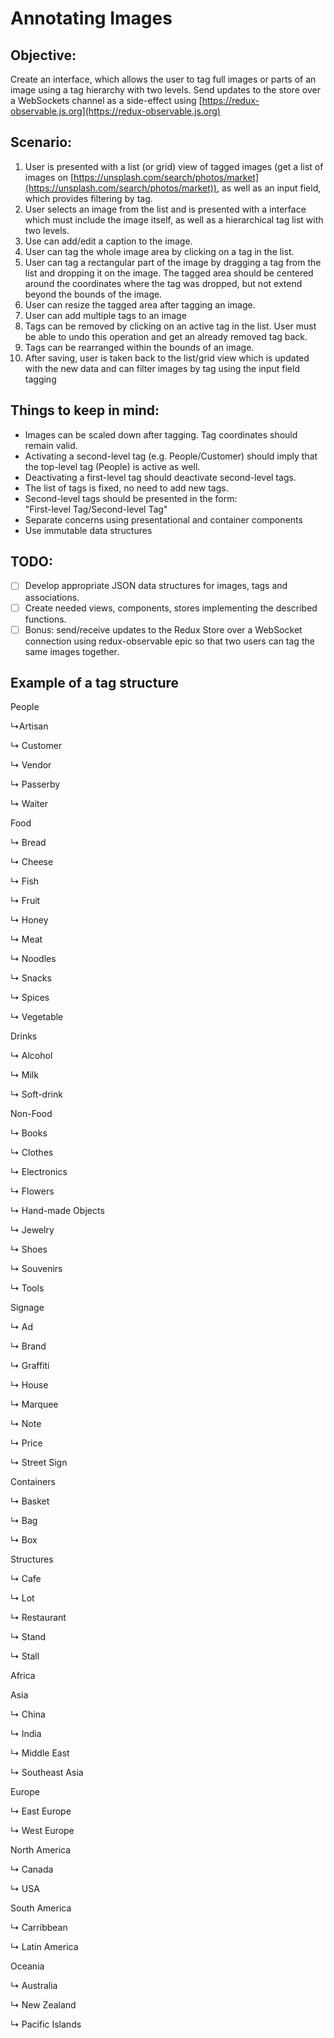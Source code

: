 # Annotating Images
## Objective: 
Create an interface, which allows the user to tag full images or parts of an image using a tag hierarchy with two levels. Send updates to the store over a WebSockets channel as a side-effect using [https://redux-observable.js.org](https://redux-observable.js.org)

## Scenario:
1. User is presented with a list (or grid) view of tagged images (get a list of images on [https://unsplash.com/search/photos/market](https://unsplash.com/search/photos/market)), as well as an input field, which provides filtering by tag.
2. User selects an image from the list and is presented with a  interface which must include the image itself, as well as a hierarchical tag list with two levels.
3. Use can add/edit a caption to the image.
4. User can tag the whole image area by clicking on a tag in the list.
5. User can tag a rectangular part of the image by dragging a tag from the list and dropping it on the image. The tagged area should be centered around the coordinates where the tag was dropped, but not extend beyond the bounds of the image.
6. User can resize the tagged area after tagging an image.
7. User can add multiple tags to an image
8. Tags can be removed by clicking on an active tag in the list. User must be able to undo this operation and get an already removed tag back.
9. Tags can be rearranged within the bounds of an image.
10. After saving, user is taken back to the list/grid view which is updated with the new data and can filter images by tag using the input field
tagging
## Things to keep in mind:
- Images can be scaled down after tagging. Tag coordinates should remain valid.
- Activating a second-level tag (e.g. People/Customer) should imply that the top-level tag (People) is active as well.
- Deactivating a first-level tag should deactivate second-level tags.
- The list of tags is fixed, no need to add new tags.
- Second-level tags should be presented in the form:   
	"First-level Tag/Second-level Tag"
- Separate concerns using presentational and container components
- Use immutable data structures

## TODO:
- [ ] Develop appropriate JSON data structures for images, tags and associations.
- [ ] Create needed views, components, stores implementing the described functions.
- [ ] Bonus: send/receive updates to the Redux Store over a WebSocket connection using redux-observable epic so that two users can tag the same images together.

## Example of a tag structure
People

↳Artisan

↳ Customer

↳ Vendor

↳ Passerby

↳ Waiter

Food

↳ Bread

↳ Cheese

↳ Fish

↳ Fruit

↳ Honey

↳ Meat

↳ Noodles

↳ Snacks

↳ Spices

↳ Vegetable

Drinks

↳ Alcohol

↳ Milk

↳ Soft-drink

Non-Food

↳ Books

↳ Clothes

↳ Electronics

↳ Flowers

↳ Hand-made Objects

↳ Jewelry

↳ Shoes

↳ Souvenirs

↳ Tools

Signage

↳ Ad

↳ Brand

↳ Graffiti

↳ House

↳ Marquee

↳ Note

↳ Price

↳ Street Sign

Containers

↳ Basket

↳ Bag

↳ Box

Structures

↳ Cafe

↳ Lot

↳ Restaurant

↳ Stand

↳ Stall

Africa

Asia

↳ China

↳ India

↳ Middle East

↳ Southeast Asia

Europe

↳ East Europe

↳ West Europe

North America

↳ Canada

↳ USA

South America

↳ Carribbean

↳ Latin America

Oceania

↳ Australia

↳ New Zealand

↳ Pacific Islands
